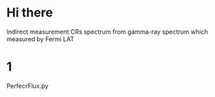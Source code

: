 # Hi there
Indirect measurement CRs spectrum from gamma-ray spectrum which measured by Fermi LAT
# 1
PerfecrFlux.py

